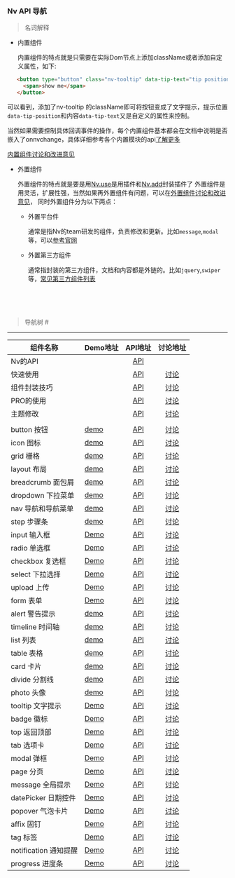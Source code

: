 ### Nv API 导航

> 名词解释

+ 内置组件

   内置组件的特点就是只需要在实际Dom节点上添加className或者添加自定义属性，如下:
   
```html
   <button type="button" class="nv-tooltip" data-tip-text="tip position tl" data-ip-position="tl">
     <span>show me</span>
   </button>
```

   可以看到，添加了nv-tooltip 的className即可将按钮变成了文字提示，提示位置`data-tip-position`和内容`data-tip-text`又是自定义的属性来控制。
   
   当然如果需要控制具体回调事件的操作，每个内置组件基本都会在文档中说明是否嵌入了onnvchange，具体详细参考各个内置模块的api[了解更多](http://nv.jd.com)
   
   [内置组件讨论和改进意见](//github.com/guguaihaha/Nv-source/issues/36)
   
   

+ 外置组件

   外置组件的特点就是要是用[Nv.use](//github.com/guguaihaha/Nv-engine/blob/master/docs/API.md#user-content-use)是用插件和[Nv.add](://github.com/guguaihaha/Nv-engine/blob/master/docs/API.md#user-content-add )封装插件了
   外置组件是用灵活，扩展性强，当然如果再外置组件有问题，可以在[外置组件讨论和改进意见](//github.com/guguaihaha/Nv-source/issues/37)，
   同时外置组件分为以下两点：
  
  * 外置平台件 
  
    通常是指Nv的team研发的组件，负责修改和更新。比如`message`,`modal`等，可以[参考官网](http://nv.jd.com)
  
  * 外置第三方组件
  
    通常指封装的第三方组件，文档和内容都是外链的。比如`jquery`,`swiper`等，[常见第三方组件列表](otherPlugins.md)
  
   <br/> 
   <br/>
   <br/>


> 导航树 <span id="guide">#</span>

---

| 组件名称     | Demo地址   |  API地址  |  讨论地址  |
| --------    | :----- | :----:  | :----:  |
| Nv的API  |    | [API](//github.com/guguaihaha/Nv-engine/blob/master/docs/API.md)    |  |
| 快速使用  |    | [API](//github.com/guguaihaha/Nv-engine/blob/master/docs/quick.md)    | [讨论](//github.com/guguaihaha/Nv-engine/issues/3) |
| 组件封装技巧  |    | [API](//github.com/guguaihaha/Nv-engine/blob/master/docs/API.md#user-content-add)    | [讨论](//github.com/guguaihaha/Nv-engine/issues/5) |
| PRO的使用  |    | [API](//github.com/guguaihaha/Nv-pro)    | [讨论](//github.com/guguaihaha/Nv-pro/issues) |
| 主题修改  |    | [API](theme.md)    | [讨论](//github.com/guguaihaha/Nv-source/issues/38) |
|   |    |    |  |
| button 按钮  | [demo](http://www.nv-js.com/api?type=buttons)   | [API](./inner/button.md)    | [讨论](//github.com/guguaihaha/Nv-source/issues/2) |
| icon 图标  | [demo](http://www.nv-js.com/api?type=icons)   | [API](./inner/icon.md)    | [讨论](//github.com/guguaihaha/Nv-source/issues/3) |
| grid 栅格  | [demo](http://www.nv-js.com/api?type=grid)   | [API](./inner/grid.md)    | [讨论](//github.com/guguaihaha/Nv-source/issues/4) |
| layout 布局  | [demo](http://www.nv-js.com/api?type=layout)   | [API](./inner/layout.md)    | [讨论](//github.com/guguaihaha/Nv-source/issues/5) |
| breadcrumb 面包屑  | [demo](http://www.nv-js.com/api?type=breadcrumb)   | [API](./inner/breadcrumb.md)    | [讨论](//github.com/guguaihaha/Nv-source/issues/6) |
| dropdown 下拉菜单  | [demo](http://www.nv-js.com/api?type=dropdown)   | [API](./inner/dropdown.md)    | [讨论](//github.com/guguaihaha/Nv-source/issues/7) |
| nav 导航和导航菜单  | [demo](http://www.nv-js.com/api?type=nav)   | [API](./inner/nav.md)    | [讨论](//github.com/guguaihaha/Nv-source/issues/8) |
| step 步骤条  | [demo](http://www.nv-js.com/api?type=step)   | [API](./inner/step.md)    | [讨论](//github.com/guguaihaha/Nv-source/issues/9) |
| input 输入框  | [Demo](http://www.nv-js.com/api?type=input)   | [API](./inner/input.md)    | [讨论](//github.com/guguaihaha/Nv-source/issues/10) |
| radio 单选框  | [Demo](http://www.nv-js.com/api?type=radio)   | [API](./inner/radio.md)    | [讨论](//github.com/guguaihaha/Nv-source/issues/11) |
| checkbox 复选框  | [Demo](http://www.nv-js.com/api?type=checkbox)   | [API](./inner/checkbox.md)    | [讨论](//github.com/guguaihaha/Nv-source/issues/12) |
| select 下拉选择  | [Demo](http://www.nv-js.com/api?type=select)   | [API](./inner/select.md)    | [讨论](//github.com/guguaihaha/Nv-source/issues/13) |
| upload 上传  | [Demo](http://www.nv-js.com/api?type=upload)   | [API](./inner/upload.md)    | [讨论](//github.com/guguaihaha/Nv-source/issues/14) |
| form 表单  | [Demo](http://www.nv-js.com/api?type=form)   | [API](./inner/form.md)    | [讨论](//github.com/guguaihaha/Nv-source/issues/15) |
| alert 警告提示  | [demo](http://www.nv-js.com/api?type=alert)   | [API](./inner/alert.md)    | [讨论](//github.com/guguaihaha/Nv-source/issues/16) |
| timeline 时间轴  | [demo](http://www.nv-js.com/api?type=timeline)   | [API](./inner/timeline.md)    | [讨论](//github.com/guguaihaha/Nv-source/issues/17) |
| list 列表  | [demo](http://www.nv-js.com/api?type=list)   | [API](./inner/list.md)    | [讨论](//github.com/guguaihaha/Nv-source/issues/18) |
| table 表格  | [demo](http://www.nv-js.com/api?type=table)   | [API](./inner/table.md)    | [讨论](//github.com/guguaihaha/Nv-source/issues/19) |
| card 卡片  | [demo](http://www.nv-js.com/api?type=card)   | [API](./inner/card.md)    | [讨论](//github.com/guguaihaha/Nv-source/issues/20) |
| divide 分割线  | [demo](http://www.nv-js.com/api?type=divide)   | [API](./inner/divide.md)    | [讨论](//github.com/guguaihaha/Nv-source/issues/21) |
| photo 头像  | [demo](http://www.nv-js.com/api?type=photo)   | [API](./inner/photo.md)    | [讨论](//github.com/guguaihaha/Nv-source/issues/22) |
| tooltip 文字提示  | [Demo](http://www.nv-js.com/api?type=tip)   | [API](./inner/tooltip.md)    | [讨论](//github.com/guguaihaha/Nv-source/issues/23) |
| badge 徽标  | [Demo](http://www.nv-js.com/api?type=badge)   | [API](./inner/badge.md)    | [讨论](//github.com/guguaihaha/Nv-source/issues/24) |
| top 返回顶部  | [Demo](http://www.nv-js.com/api?type=top)   | [API](./inner/top.md)    | [讨论](//github.com/guguaihaha/Nv-source/issues/25) |
| tab 选项卡  | [Demo](http://www.nv-js.com/api?type=tabs)   | [API](./out/tab.md)    | [讨论](//github.com/guguaihaha/Nv-source/issues/26) |
| modal 弹框  | [Demo](http://www.nv-js.com/api?type=modal)   | [API](./out/modal.md)    | [讨论](//github.com/guguaihaha/Nv-source/issues/27) |
| page 分页  | [Demo](http://www.nv-js.com/api?type=page)   | [API](./out/page.md)    | [讨论](//github.com/guguaihaha/Nv-source/issues/28) |
| message 全局提示  | [Demo](http://www.nv-js.com/api?type=message)   | [API](./out/message.md)    | [讨论](//github.com/guguaihaha/Nv-source/issues/29) |
| datePicker 日期控件  | [Demo](http://www.nv-js.com/api?type=datePicker)   | [API](./out/datePicker.md)    | [讨论](//github.com/guguaihaha/Nv-source/issues/30) |
| popover 气泡卡片  | [Demo](http://www.nv-js.com/api?type=popover)   | [API](./out/popover.md)    | [讨论](//github.com/guguaihaha/Nv-source/issues/31) |
| affix 固钉  | [Demo](http://www.nv-js.com/api?type=affix)   | [API](./out/affix.md)    | [讨论](//github.com/guguaihaha/Nv-source/issues/32) |
| tag 标签  | [Demo](http://www.nv-js.com/api?type=tag)   | [API](./out/tag.md)    | [讨论](//github.com/guguaihaha/Nv-source/issues/33) |
| notification 通知提醒  | [Demo](http://www.nv-js.com/api?type=notification)   | [API](./out/notification.md)    | [讨论](//github.com/guguaihaha/Nv-source/issues/34) |
| progress 进度条  | [Demo](http://www.nv-js.com/api?type=progress)   | [API](./out/progress.md)    | [讨论](//github.com/guguaihaha/Nv-source/issues/35) |